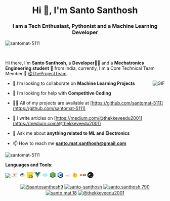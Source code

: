 <h1 align="center">Hi 👋, I'm Santo Santhosh</h1>
<h3 align="center">I am a Tech Enthusiast, Pythonist and a Machine Learning Developer</h3>
<p align="left"> <img src="https://komarev.com/ghpvc/?username=santomat-5111" alt="santomat-5111" /> </p>

<br />

Hi there, I'm **Santo Santhosh**, a **Developer**👨‍💻 and a **Mechatronics Engineering student** 🚀 from India, currently, I'm a Core Technical Team Member 🤖 [@TheProjectTeam](https://github.com/TheProjectTeamSRM).

<img align="right" alt="GIF" src="https://i.pinimg.com/originals/e4/26/70/e426702edf874b181aced1e2fa5c6cde.gif" />

- 👯 I’m looking to collaborate on **Machine Learning Projects**

- 🤔 I’m looking for help with **Competitive Coding**

- 👨‍💻 All of my projects are available at [https://github.com/santomat-5111](https://github.com/santomat-5111)

- 📝 I write articles on [https://medium.com/@thekkeveedu2001](https://medium.com/@thekkeveedu2001)

- 💬 Ask me about **anything related to ML and Electronics**

- 📫 How to reach me **santo.mat.santhosh@gmail.com**

<p align="left">
  <img src="https://github-readme-stats.vercel.app/api?username=santomat-5111&show_icons=true&title_color=fff&icon_color=79ff97&text_color=9f9f9f&bg_color=151515" alt="santomat-5111" />
</p>

**Languages and Tools:**  

<code><img height="20" src="https://pytorch.org/assets/images/pytorch-logo.png"></code>
<code><img height="20" src="https://raw.githubusercontent.com/github/explore/80688e429a7d4ef2fca1e82350fe8e3517d3494d/topics/tensorflow/tensorflow.png"></code>
<code><img height="20" src="https://raw.githubusercontent.com/github/explore/80688e429a7d4ef2fca1e82350fe8e3517d3494d/topics/python/python.png"></code>
<code><img height="20" src="https://raw.githubusercontent.com/github/explore/80688e429a7d4ef2fca1e82350fe8e3517d3494d/topics/javascript/javascript.png"></code>
<code><img height="20" src="https://raw.githubusercontent.com/github/explore/80688e429a7d4ef2fca1e82350fe8e3517d3494d/topics/vue/vue.png"></code>
<code><img height="20" src="https://raw.githubusercontent.com/github/explore/80688e429a7d4ef2fca1e82350fe8e3517d3494d/topics/react/react.png"></code>
<code><img height="20" src="https://raw.githubusercontent.com/github/explore/80688e429a7d4ef2fca1e82350fe8e3517d3494d/topics/nodejs/nodejs.png"></code>
<code><img height="20" src="https://raw.githubusercontent.com/github/explore/80688e429a7d4ef2fca1e82350fe8e3517d3494d/topics/cpp/cpp.png"></code>
<code><img height="20" src="https://raw.githubusercontent.com/github/explore/80688e429a7d4ef2fca1e82350fe8e3517d3494d/topics/mysql/mysql.png"></code>
<code><img height="20" src="https://raw.githubusercontent.com/github/explore/80688e429a7d4ef2fca1e82350fe8e3517d3494d/topics/firebase/firebase.png"></code>
<code><img height="20" src="https://raw.githubusercontent.com/github/explore/80688e429a7d4ef2fca1e82350fe8e3517d3494d/topics/git/git.png"></code>
<code><img height="20" src="https://raw.githubusercontent.com/github/explore/80688e429a7d4ef2fca1e82350fe8e3517d3494d/topics/terminal/terminal.png"></code>


<p align="center">
<a href="https://twitter.com/@santosanthosh9" target="blank"><img align="center" src="https://cdn.jsdelivr.net/npm/simple-icons@3.0.1/icons/twitter.svg" alt="@santosanthosh9" height="20" width="20" /></a>
<a href="https://linkedin.com/in/santo-santhosh" target="blank"><img align="center" src="https://cdn.jsdelivr.net/npm/simple-icons@3.0.1/icons/linkedin.svg" alt="santo-santhosh" height="20" width="20" /></a>
<a href="https://fb.com/santo.santhosh.790" target="blank"><img align="center" src="https://cdn.jsdelivr.net/npm/simple-icons@3.0.1/icons/facebook.svg" alt="santo.santhosh.790" height="20" width="20" /></a>
<a href="https://instagram.com/santo.mat.18" target="blank"><img align="center" src="https://cdn.jsdelivr.net/npm/simple-icons@3.0.1/icons/instagram.svg" alt="santo.mat.18" height="20" width="20" /></a>
<a href="https://medium.com/@thekkeveedu2001" target="blank"><img align="center" src="https://cdn.jsdelivr.net/npm/simple-icons@3.0.1/icons/medium.svg" alt="@thekkeveedu2001" height="20" width="20" /></a>
</p>
